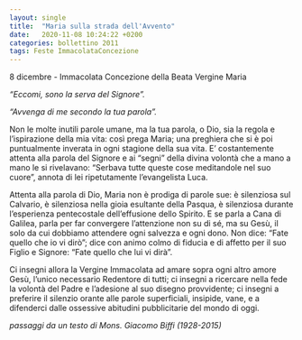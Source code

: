 ```yaml
---
layout: single
title:  "Maria sulla strada dell'Avvento"
date:   2020-11-08 10:24:22 +0200
categories: bollettino 2011
tags: Feste ImmacolataConcezione
---
```


8 dicembre - Immacolata Concezione della Beata Vergine Maria

*“Eccomi, sono la serva del Signore”.*

*“Avvenga di me secondo la tua parola”.* 

Non le molte inutili parole umane, ma la tua parola, o Dio, sia la regola e l’ispirazione della mia vita: così prega Maria; una preghiera che si è poi puntualmente inverata in ogni stagione della sua vita. E’ costantemente attenta alla parola del Signore e ai “segni” della divina volontà che a mano a mano le si rivelavano: “Serbava tutte queste cose meditandole nel suo cuore”, annota di lei ripetutamente l’evangelista Luca.

Attenta alla parola di Dio, Maria non è prodiga di parole sue: è silenziosa sul Calvario, è silenziosa nella gioia esultante della Pasqua, è silenziosa durante l’esperienza pentecostale dell’effusione dello Spirito. E se parla a Cana di Galilea, parla per far convergere l’attenzione non su di sé, ma su Gesù, il solo da cui dobbiamo attendere ogni salvezza e ogni dono. Non dice: “Fate quello che io vi dirò”; dice con animo colmo di fiducia e di affetto per il suo Figlio e Signore: “Fate quello che lui vi dirà”. 

Ci insegni allora la Vergine Immacolata ad amare sopra ogni altro amore Gesù, l’unico necessario Redentore di tutti; ci insegni a ricercare nella fede la volontà del Padre e l’adesione al suo disegno provvidente; ci insegni a preferire il silenzio orante alle parole superficiali, insipide, vane, e a difenderci dalle ossessive abitudini pubblicitarie del mondo di oggi.						

*passaggi da un testo di Mons. Giacomo Biffi (1928-2015)*
